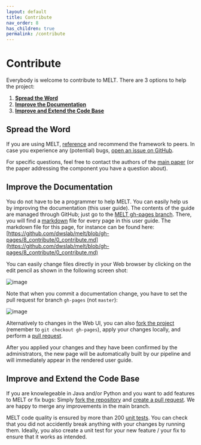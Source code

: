 ```yaml
---
layout: default
title: Contribute
nav_order: 8
has_children: true
permalink: /contribute
---
```


# Contribute
Everybody is welcome to contribute to MELT. There are 3 options to help the project:

1. [**Spread the Word**](#spread-the-word)
2. [**Improve the Documentation**](#improve-the-documentation)
3. [**Improve and Extend the Code Base**](#improve-and-extend-the-code-base)


## Spread the Word
If you are using MELT, [reference](https://dwslab.github.io/melt/cite-melt) and recommend the framework to peers. 
In case you experience any (potential) bugs, [open an issue on GitHub](https://github.com/dwslab/melt/issues). 

For specific questions, feel free to contact the authors of the [main paper](https://dwslab.github.io/melt/cite-melt) (or the paper addressing the component you have a question about).

## Improve the Documentation
You do not have to be a programmer to help MELT. You can easily help us by improving the documentation (this user guide). The contents of the guide are managed through GitHub; just go to the [MELT gh-pages branch](https://github.com/dwslab/melt/tree/gh-pages). There, you will find a [markdown](https://en.wikipedia.org/wiki/Markdown) file for every page in this user guide. The markdown file for this page, for instance can be found here: [https://github.com/dwslab/melt/blob/gh-pages/8_contribute/0_contribute.md](https://github.com/dwslab/melt/blob/gh-pages/8_contribute/0_contribute.md)

You can easily change files directly in your Web browser by clicking on the edit pencil as shown in the following screen shot:

![image](../media/contribute_via_browser.png)

Note that when you commit a documentation change, you have to set the pull request for branch `gh-pages` (not `master`):

![image](../media/branch_selection.png)

Alternatively to changes in the Web UI, you can also [fork the project](https://docs.github.com/en/get-started/quickstart/fork-a-repo) (remember to `git checkout gh-pages`), apply your changes locally, and perform a [pull request](https://docs.github.com/en/pull-requests/collaborating-with-pull-requests/proposing-changes-to-your-work-with-pull-requests/creating-a-pull-request).

After you applied your changes and they have been confirmed by the administrators, the new page will be automatically built by our pipeline and will immediately appear in the rendered user guide.

## Improve and Extend the Code Base
If you are knowlegeable in Java and/or Python and you want to add features to MELT or fix bugs: Simply [fork the repository](https://docs.github.com/en/get-started/quickstart/fork-a-repo) and [create a pull request](https://docs.github.com/en/pull-requests/collaborating-with-pull-requests/proposing-changes-to-your-work-with-pull-requests/creating-a-pull-request). We are happy to merge any improvements in the main branch.

MELT code quality is ensured by more than 200 [unit tests](https://junit.org/junit5/docs/current/user-guide/#:~:text=JUnit%20Jupiter%20is%20the%20combination%20of%20the%20new,JUnit%204%20based%20tests%20on%20the%20platform.%201.2.). You can check that you did not accidently break anything with your changes by running them. Ideally, you also create a unit test for your new feature / your fix to ensure that it works as intended.